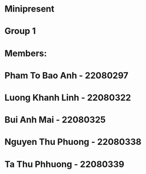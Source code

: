 # Minipresent
# Group 1 
# Members: 
# Pham To Bao Anh - 22080297
# Luong Khanh Linh - 22080322
# Bui Anh Mai - 22080325
# Nguyen Thu Phuong - 22080338
# Ta Thu Phhuong - 22080339
